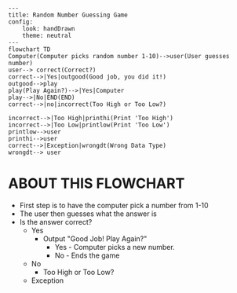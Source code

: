 ```mermaid
---
title: Random Number Guessing Game
config: 
    look: handDrawn
    theme: neutral
---
flowchart TD
Computer(Computer picks random number 1-10)-->user(User guesses number)
user--> correct(Correct?)
correct-->|Yes|outgood(Good job, you did it!)
outgood-->play
play(Play Again?)-->|Yes|Computer
play-->|No|END(END)
correct-->|no|incorrect(Too High or Too Low?)

incorrect-->|Too High|printhi(Print 'Too High')
incorrect-->|Too Low|printlow(Print 'Too Low')
printlow-->user
printhi-->user
correct-->|Exception|wrongdt(Wrong Data Type) 
wrongdt--> user
```

# ABOUT THIS FLOWCHART

* First step is to have the computer pick a number from 1-10  
* The user then guesses what the answer is  
* Is the answer correct?
	* Yes
		* Output "Good Job! Play Again?"
			* Yes - Computer picks a new number.
			* No - Ends the game
	* No
		* Too High or Too Low?
	* Exception
